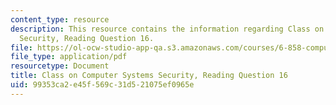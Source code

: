 ```yaml
---
content_type: resource
description: This resource contains the information regarding Class on Computer Systems
  Security, Reading Question 16.
file: https://ol-ocw-studio-app-qa.s3.amazonaws.com/courses/6-858-computer-systems-security-fall-2014/99353ca2e45f569c31d521075ef0965e_MIT6_858F14_Reading16.pdf
file_type: application/pdf
resourcetype: Document
title: Class on Computer Systems Security, Reading Question 16
uid: 99353ca2-e45f-569c-31d5-21075ef0965e
---
```

